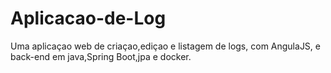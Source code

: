 # Aplicacao-de-Log

Uma aplicaçao web de criaçao,ediçao e listagem de logs, com AngulaJS, e back-end em java,Spring Boot,jpa e docker.
